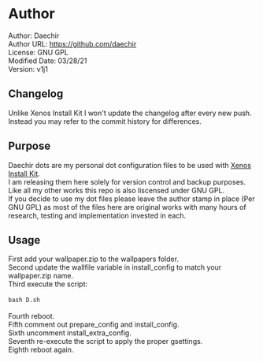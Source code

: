 # Author
Author: Daechir <br/>
Author URL: https://github.com/daechir <br/>
License: GNU GPL <br/>
Modified Date: 03/28/21 <br/>
Version: v1j1


## Changelog
Unlike Xenos Install Kit I won't update the changelog after every new push.<br/>
Instead you may refer to the commit history for differences.


## Purpose
Daechir dots are my personal dot configuration files to be used with [Xenos Install Kit](https://github.com/daechir/xenos-install-kit).<br />
I am releasing them here solely for version control and backup purposes.<br />
Like all my other works this repo is also liscensed under GNU GPL.<br />
If you decide to use my dot files please leave the author stamp in place (Per GNU GPL) as most of the files here are original works with many hours of research, testing and implementation invested in each.


## Usage
First add your wallpaper.zip to the wallpapers folder.<br/>
Second update the wallfile variable in install_config to match your wallpaper.zip name.<br/>
Third execute the script:<br/><br/>
`bash D.sh`<br/><br/>
Fourth reboot.<br/>
Fifth comment out prepare_config and install_config.<br/>
Sixth uncomment install_extra_config.<br/>
Seventh re-execute the script to apply the proper gsettings.<br/>
Eighth reboot again.

